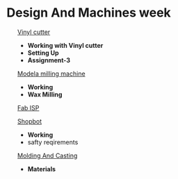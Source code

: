 <div style="width:1000px;">

# Design And Machines week

<div style="margin-left:2.5%">

[Vinyl cutter](week2_1.html)

* <b>Working with Vinyl cutter</b>
* <b>Setting Up</b>
* <b>Assignment-3</b>

[Modela milling machine](week2_2.html)

* <b>Working</b>
* <b>Wax Milling</b>

[Fab ISP](week2_3.html)

[Shopbot](week2_4.html)

* <b>Working</b>
* <b></b>safty reqirements


[Molding And Casting](week2_5.html)

* <b>Materials</b>

 </div>
